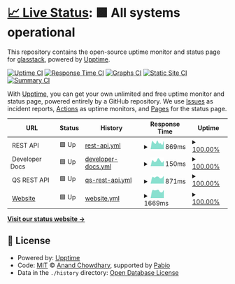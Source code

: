 # [📈 Live Status](https://status.gsi-portal.de): <!--live status--> **🟩 All systems operational**

This repository contains the open-source uptime monitor and status page for [glasstack](https://status.gsi-portal.de), powered by [Upptime](https://github.com/upptime/upptime).

[![Uptime CI](https://github.com/glasstack/gsi-status/workflows/Uptime%20CI/badge.svg)](https://github.com/glasstack/gsi-status/actions?query=workflow%3A%22Uptime+CI%22)
[![Response Time CI](https://github.com/glasstack/gsi-status/workflows/Response%20Time%20CI/badge.svg)](https://github.com/glasstack/gsi-status/actions?query=workflow%3A%22Response+Time+CI%22)
[![Graphs CI](https://github.com/glasstack/gsi-status/workflows/Graphs%20CI/badge.svg)](https://github.com/glasstack/gsi-status/actions?query=workflow%3A%22Graphs+CI%22)
[![Static Site CI](https://github.com/glasstack/gsi-status/workflows/Static%20Site%20CI/badge.svg)](https://github.com/glasstack/gsi-status/actions?query=workflow%3A%22Static+Site+CI%22)
[![Summary CI](https://github.com/glasstack/gsi-status/workflows/Summary%20CI/badge.svg)](https://github.com/glasstack/gsi-status/actions?query=workflow%3A%22Summary+CI%22)

With [Upptime](https://upptime.js.org), you can get your own unlimited and free uptime monitor and status page, powered entirely by a GitHub repository. We use [Issues](https://github.com/glasstack/gsi-status/issues) as incident reports, [Actions](https://github.com/glasstack/gsi-status/actions) as uptime monitors, and [Pages](https://status.gsi-portal.de) for the status page.

<!--start: status pages-->
<!-- This summary is generated by Upptime (https://github.com/upptime/upptime) -->
<!-- Do not edit this manually, your changes will be overwritten -->
<!-- prettier-ignore -->
| URL | Status | History | Response Time | Uptime |
| --- | ------ | ------- | ------------- | ------ |
| <img alt="" src="https://icons.duckduckgo.com/ip3/$api_url.ico" height="13"> REST API | 🟩 Up | [rest-api.yml](https://github.com/GlasStrack/gsi-status/commits/HEAD/history/rest-api.yml) | <details><summary><img alt="Response time graph" src="./graphs/rest-api/response-time-week.png" height="20"> 869ms</summary><br><a href="https://status.gsi-portal.de/history/rest-api"><img alt="Response time 862" src="https://img.shields.io/endpoint?url=https%3A%2F%2Fraw.githubusercontent.com%2FGlasStrack%2Fgsi-status%2FHEAD%2Fapi%2Frest-api%2Fresponse-time.json"></a><br><a href="https://status.gsi-portal.de/history/rest-api"><img alt="24-hour response time 826" src="https://img.shields.io/endpoint?url=https%3A%2F%2Fraw.githubusercontent.com%2FGlasStrack%2Fgsi-status%2FHEAD%2Fapi%2Frest-api%2Fresponse-time-day.json"></a><br><a href="https://status.gsi-portal.de/history/rest-api"><img alt="7-day response time 869" src="https://img.shields.io/endpoint?url=https%3A%2F%2Fraw.githubusercontent.com%2FGlasStrack%2Fgsi-status%2FHEAD%2Fapi%2Frest-api%2Fresponse-time-week.json"></a><br><a href="https://status.gsi-portal.de/history/rest-api"><img alt="30-day response time 982" src="https://img.shields.io/endpoint?url=https%3A%2F%2Fraw.githubusercontent.com%2FGlasStrack%2Fgsi-status%2FHEAD%2Fapi%2Frest-api%2Fresponse-time-month.json"></a><br><a href="https://status.gsi-portal.de/history/rest-api"><img alt="1-year response time 862" src="https://img.shields.io/endpoint?url=https%3A%2F%2Fraw.githubusercontent.com%2FGlasStrack%2Fgsi-status%2FHEAD%2Fapi%2Frest-api%2Fresponse-time-year.json"></a></details> | <details><summary><a href="https://status.gsi-portal.de/history/rest-api">100.00%</a></summary><a href="https://status.gsi-portal.de/history/rest-api"><img alt="All-time uptime 99.97%" src="https://img.shields.io/endpoint?url=https%3A%2F%2Fraw.githubusercontent.com%2FGlasStrack%2Fgsi-status%2FHEAD%2Fapi%2Frest-api%2Fuptime.json"></a><br><a href="https://status.gsi-portal.de/history/rest-api"><img alt="24-hour uptime 100.00%" src="https://img.shields.io/endpoint?url=https%3A%2F%2Fraw.githubusercontent.com%2FGlasStrack%2Fgsi-status%2FHEAD%2Fapi%2Frest-api%2Fuptime-day.json"></a><br><a href="https://status.gsi-portal.de/history/rest-api"><img alt="7-day uptime 100.00%" src="https://img.shields.io/endpoint?url=https%3A%2F%2Fraw.githubusercontent.com%2FGlasStrack%2Fgsi-status%2FHEAD%2Fapi%2Frest-api%2Fuptime-week.json"></a><br><a href="https://status.gsi-portal.de/history/rest-api"><img alt="30-day uptime 100.00%" src="https://img.shields.io/endpoint?url=https%3A%2F%2Fraw.githubusercontent.com%2FGlasStrack%2Fgsi-status%2FHEAD%2Fapi%2Frest-api%2Fuptime-month.json"></a><br><a href="https://status.gsi-portal.de/history/rest-api"><img alt="1-year uptime 99.97%" src="https://img.shields.io/endpoint?url=https%3A%2F%2Fraw.githubusercontent.com%2FGlasStrack%2Fgsi-status%2FHEAD%2Fapi%2Frest-api%2Fuptime-year.json"></a></details>
| <img alt="" src="https://icons.duckduckgo.com/ip3/$api_url.ico" height="13"> Developer Docs | 🟩 Up | [developer-docs.yml](https://github.com/GlasStrack/gsi-status/commits/HEAD/history/developer-docs.yml) | <details><summary><img alt="Response time graph" src="./graphs/developer-docs/response-time-week.png" height="20"> 150ms</summary><br><a href="https://status.gsi-portal.de/history/developer-docs"><img alt="Response time 141" src="https://img.shields.io/endpoint?url=https%3A%2F%2Fraw.githubusercontent.com%2FGlasStrack%2Fgsi-status%2FHEAD%2Fapi%2Fdeveloper-docs%2Fresponse-time.json"></a><br><a href="https://status.gsi-portal.de/history/developer-docs"><img alt="24-hour response time 149" src="https://img.shields.io/endpoint?url=https%3A%2F%2Fraw.githubusercontent.com%2FGlasStrack%2Fgsi-status%2FHEAD%2Fapi%2Fdeveloper-docs%2Fresponse-time-day.json"></a><br><a href="https://status.gsi-portal.de/history/developer-docs"><img alt="7-day response time 150" src="https://img.shields.io/endpoint?url=https%3A%2F%2Fraw.githubusercontent.com%2FGlasStrack%2Fgsi-status%2FHEAD%2Fapi%2Fdeveloper-docs%2Fresponse-time-week.json"></a><br><a href="https://status.gsi-portal.de/history/developer-docs"><img alt="30-day response time 137" src="https://img.shields.io/endpoint?url=https%3A%2F%2Fraw.githubusercontent.com%2FGlasStrack%2Fgsi-status%2FHEAD%2Fapi%2Fdeveloper-docs%2Fresponse-time-month.json"></a><br><a href="https://status.gsi-portal.de/history/developer-docs"><img alt="1-year response time 141" src="https://img.shields.io/endpoint?url=https%3A%2F%2Fraw.githubusercontent.com%2FGlasStrack%2Fgsi-status%2FHEAD%2Fapi%2Fdeveloper-docs%2Fresponse-time-year.json"></a></details> | <details><summary><a href="https://status.gsi-portal.de/history/developer-docs">100.00%</a></summary><a href="https://status.gsi-portal.de/history/developer-docs"><img alt="All-time uptime 99.97%" src="https://img.shields.io/endpoint?url=https%3A%2F%2Fraw.githubusercontent.com%2FGlasStrack%2Fgsi-status%2FHEAD%2Fapi%2Fdeveloper-docs%2Fuptime.json"></a><br><a href="https://status.gsi-portal.de/history/developer-docs"><img alt="24-hour uptime 100.00%" src="https://img.shields.io/endpoint?url=https%3A%2F%2Fraw.githubusercontent.com%2FGlasStrack%2Fgsi-status%2FHEAD%2Fapi%2Fdeveloper-docs%2Fuptime-day.json"></a><br><a href="https://status.gsi-portal.de/history/developer-docs"><img alt="7-day uptime 100.00%" src="https://img.shields.io/endpoint?url=https%3A%2F%2Fraw.githubusercontent.com%2FGlasStrack%2Fgsi-status%2FHEAD%2Fapi%2Fdeveloper-docs%2Fuptime-week.json"></a><br><a href="https://status.gsi-portal.de/history/developer-docs"><img alt="30-day uptime 100.00%" src="https://img.shields.io/endpoint?url=https%3A%2F%2Fraw.githubusercontent.com%2FGlasStrack%2Fgsi-status%2FHEAD%2Fapi%2Fdeveloper-docs%2Fuptime-month.json"></a><br><a href="https://status.gsi-portal.de/history/developer-docs"><img alt="1-year uptime 99.97%" src="https://img.shields.io/endpoint?url=https%3A%2F%2Fraw.githubusercontent.com%2FGlasStrack%2Fgsi-status%2FHEAD%2Fapi%2Fdeveloper-docs%2Fuptime-year.json"></a></details>
| <img alt="" src="https://icons.duckduckgo.com/ip3/qs.$api_url.ico" height="13"> QS REST API | 🟩 Up | [qs-rest-api.yml](https://github.com/GlasStrack/gsi-status/commits/HEAD/history/qs-rest-api.yml) | <details><summary><img alt="Response time graph" src="./graphs/qs-rest-api/response-time-week.png" height="20"> 871ms</summary><br><a href="https://status.gsi-portal.de/history/qs-rest-api"><img alt="Response time 855" src="https://img.shields.io/endpoint?url=https%3A%2F%2Fraw.githubusercontent.com%2FGlasStrack%2Fgsi-status%2FHEAD%2Fapi%2Fqs-rest-api%2Fresponse-time.json"></a><br><a href="https://status.gsi-portal.de/history/qs-rest-api"><img alt="24-hour response time 1043" src="https://img.shields.io/endpoint?url=https%3A%2F%2Fraw.githubusercontent.com%2FGlasStrack%2Fgsi-status%2FHEAD%2Fapi%2Fqs-rest-api%2Fresponse-time-day.json"></a><br><a href="https://status.gsi-portal.de/history/qs-rest-api"><img alt="7-day response time 871" src="https://img.shields.io/endpoint?url=https%3A%2F%2Fraw.githubusercontent.com%2FGlasStrack%2Fgsi-status%2FHEAD%2Fapi%2Fqs-rest-api%2Fresponse-time-week.json"></a><br><a href="https://status.gsi-portal.de/history/qs-rest-api"><img alt="30-day response time 981" src="https://img.shields.io/endpoint?url=https%3A%2F%2Fraw.githubusercontent.com%2FGlasStrack%2Fgsi-status%2FHEAD%2Fapi%2Fqs-rest-api%2Fresponse-time-month.json"></a><br><a href="https://status.gsi-portal.de/history/qs-rest-api"><img alt="1-year response time 855" src="https://img.shields.io/endpoint?url=https%3A%2F%2Fraw.githubusercontent.com%2FGlasStrack%2Fgsi-status%2FHEAD%2Fapi%2Fqs-rest-api%2Fresponse-time-year.json"></a></details> | <details><summary><a href="https://status.gsi-portal.de/history/qs-rest-api">100.00%</a></summary><a href="https://status.gsi-portal.de/history/qs-rest-api"><img alt="All-time uptime 99.97%" src="https://img.shields.io/endpoint?url=https%3A%2F%2Fraw.githubusercontent.com%2FGlasStrack%2Fgsi-status%2FHEAD%2Fapi%2Fqs-rest-api%2Fuptime.json"></a><br><a href="https://status.gsi-portal.de/history/qs-rest-api"><img alt="24-hour uptime 100.00%" src="https://img.shields.io/endpoint?url=https%3A%2F%2Fraw.githubusercontent.com%2FGlasStrack%2Fgsi-status%2FHEAD%2Fapi%2Fqs-rest-api%2Fuptime-day.json"></a><br><a href="https://status.gsi-portal.de/history/qs-rest-api"><img alt="7-day uptime 100.00%" src="https://img.shields.io/endpoint?url=https%3A%2F%2Fraw.githubusercontent.com%2FGlasStrack%2Fgsi-status%2FHEAD%2Fapi%2Fqs-rest-api%2Fuptime-week.json"></a><br><a href="https://status.gsi-portal.de/history/qs-rest-api"><img alt="30-day uptime 100.00%" src="https://img.shields.io/endpoint?url=https%3A%2F%2Fraw.githubusercontent.com%2FGlasStrack%2Fgsi-status%2FHEAD%2Fapi%2Fqs-rest-api%2Fuptime-month.json"></a><br><a href="https://status.gsi-portal.de/history/qs-rest-api"><img alt="1-year uptime 99.97%" src="https://img.shields.io/endpoint?url=https%3A%2F%2Fraw.githubusercontent.com%2FGlasStrack%2Fgsi-status%2FHEAD%2Fapi%2Fqs-rest-api%2Fuptime-year.json"></a></details>
| <img alt="" src="https://icons.duckduckgo.com/ip3/www.glas-strack.de.ico" height="13"> [Website](https://www.glas-strack.de/) | 🟩 Up | [website.yml](https://github.com/GlasStrack/gsi-status/commits/HEAD/history/website.yml) | <details><summary><img alt="Response time graph" src="./graphs/website/response-time-week.png" height="20"> 1669ms</summary><br><a href="https://status.gsi-portal.de/history/website"><img alt="Response time 1878" src="https://img.shields.io/endpoint?url=https%3A%2F%2Fraw.githubusercontent.com%2FGlasStrack%2Fgsi-status%2FHEAD%2Fapi%2Fwebsite%2Fresponse-time.json"></a><br><a href="https://status.gsi-portal.de/history/website"><img alt="24-hour response time 1837" src="https://img.shields.io/endpoint?url=https%3A%2F%2Fraw.githubusercontent.com%2FGlasStrack%2Fgsi-status%2FHEAD%2Fapi%2Fwebsite%2Fresponse-time-day.json"></a><br><a href="https://status.gsi-portal.de/history/website"><img alt="7-day response time 1669" src="https://img.shields.io/endpoint?url=https%3A%2F%2Fraw.githubusercontent.com%2FGlasStrack%2Fgsi-status%2FHEAD%2Fapi%2Fwebsite%2Fresponse-time-week.json"></a><br><a href="https://status.gsi-portal.de/history/website"><img alt="30-day response time 1813" src="https://img.shields.io/endpoint?url=https%3A%2F%2Fraw.githubusercontent.com%2FGlasStrack%2Fgsi-status%2FHEAD%2Fapi%2Fwebsite%2Fresponse-time-month.json"></a><br><a href="https://status.gsi-portal.de/history/website"><img alt="1-year response time 1878" src="https://img.shields.io/endpoint?url=https%3A%2F%2Fraw.githubusercontent.com%2FGlasStrack%2Fgsi-status%2FHEAD%2Fapi%2Fwebsite%2Fresponse-time-year.json"></a></details> | <details><summary><a href="https://status.gsi-portal.de/history/website">100.00%</a></summary><a href="https://status.gsi-portal.de/history/website"><img alt="All-time uptime 98.37%" src="https://img.shields.io/endpoint?url=https%3A%2F%2Fraw.githubusercontent.com%2FGlasStrack%2Fgsi-status%2FHEAD%2Fapi%2Fwebsite%2Fuptime.json"></a><br><a href="https://status.gsi-portal.de/history/website"><img alt="24-hour uptime 100.00%" src="https://img.shields.io/endpoint?url=https%3A%2F%2Fraw.githubusercontent.com%2FGlasStrack%2Fgsi-status%2FHEAD%2Fapi%2Fwebsite%2Fuptime-day.json"></a><br><a href="https://status.gsi-portal.de/history/website"><img alt="7-day uptime 100.00%" src="https://img.shields.io/endpoint?url=https%3A%2F%2Fraw.githubusercontent.com%2FGlasStrack%2Fgsi-status%2FHEAD%2Fapi%2Fwebsite%2Fuptime-week.json"></a><br><a href="https://status.gsi-portal.de/history/website"><img alt="30-day uptime 99.95%" src="https://img.shields.io/endpoint?url=https%3A%2F%2Fraw.githubusercontent.com%2FGlasStrack%2Fgsi-status%2FHEAD%2Fapi%2Fwebsite%2Fuptime-month.json"></a><br><a href="https://status.gsi-portal.de/history/website"><img alt="1-year uptime 98.37%" src="https://img.shields.io/endpoint?url=https%3A%2F%2Fraw.githubusercontent.com%2FGlasStrack%2Fgsi-status%2FHEAD%2Fapi%2Fwebsite%2Fuptime-year.json"></a></details>

<!--end: status pages-->

[**Visit our status website →**](https://status.gsi-portal.de)

## 📄 License

- Powered by: [Upptime](https://github.com/upptime/upptime)
- Code: [MIT](./LICENSE) © [Anand Chowdhary](https://anandchowdhary.com), supported by [Pabio](https://pabio.com)
- Data in the `./history` directory: [Open Database License](https://opendatacommons.org/licenses/odbl/1-0/)
